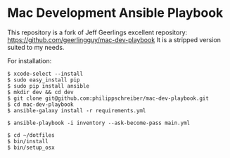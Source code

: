 # Mac Development Ansible Playbook

This repository is a fork of Jeff Geerlings excellent repository: https://github.com/geerlingguy/mac-dev-playbook
It is a stripped version suited to my needs.

For installation:

    $ xcode-select --install
    $ sudo easy_install pip
    $ sudo pip install ansible
    $ mkdir dev && cd dev
    $ git clone git@github.com:philippschreiber/mac-dev-playbook.git
    $ cd mac-dev-playbook
    $ ansible-galaxy install -r requirements.yml

    $ ansible-playbook -i inventory --ask-become-pass main.yml

    $ cd ~/dotfiles
    $ bin/install
    $ bin/setup_osx
